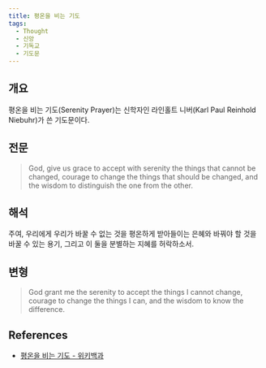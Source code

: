 ```yaml
---
title: 평온을 비는 기도
tags:
  - Thought
  - 신앙
  - 기독교
  - 기도문
---
```


## 개요
평온을 비는 기도(Serenity Prayer)는 신학자인 라인홀트 니버(Karl Paul Reinhold Niebuhr)가 쓴 기도문이다.

## 전문
> God, give us grace to accept with serenity the things that cannot be changed,
> courage to change the things that should be changed,
> and the wisdom to distinguish the one from the other.

## 해석
주여, 우리에게 우리가 바꿀 수 없는 것을 평온하게 받아들이는 은혜와 바꿔야 할 것을 바꿀 수 있는 용기, 그리고 이 둘을 분별하는 지혜를 허락하소서.

## 변형
> God grant me the serenity to accept the things I cannot change,
> courage to change the things I can,
> and the wisdom to know the difference.

## References
- [평온을 비는 기도 - 위키백과](https://ko.wikipedia.org/wiki/평온을_비는_기도)